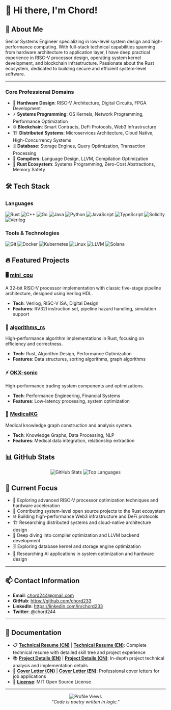 # 👋 Hi there, I'm Chord!

## 🚀 About Me

Senior Systems Engineer specializing in low-level system design and high-performance computing. With full-stack technical capabilities spanning from hardware architecture to application layer, I have deep practical experience in RISC-V processor design, operating system kernel development, and blockchain infrastructure. Passionate about the Rust ecosystem, dedicated to building secure and efficient system-level software.

---

### Core Professional Domains
- 🔧 **Hardware Design**: RISC-V Architecture, Digital Circuits, FPGA Development
- ⚡ **Systems Programming**: OS Kernels, Network Programming, Performance Optimization
- 🌐 **Blockchain**: Smart Contracts, DeFi Protocols, Web3 Infrastructure
- 🏗️ **Distributed Systems**: Microservices Architecture, Cloud Native, High-Concurrency Systems
- 🗄️ **Database**: Storage Engines, Query Optimization, Transaction Processing
- 🔧 **Compilers**: Language Design, LLVM, Compilation Optimization
- 🦀 **Rust Ecosystem**: Systems Programming, Zero-Cost Abstractions, Memory Safety

## 🛠️ Tech Stack

### Languages
![Rust](https://img.shields.io/badge/Rust-000000?style=for-the-badge&logo=rust&logoColor=white)
![C++](https://img.shields.io/badge/C++-00599C?style=for-the-badge&logo=cplusplus&logoColor=white)
![Go](https://img.shields.io/badge/Go-00ADD8?style=for-the-badge&logo=go&logoColor=white)
![Java](https://img.shields.io/badge/Java-ED8B00?style=for-the-badge&logo=java&logoColor=white)
![Python](https://img.shields.io/badge/Python-3776AB?style=for-the-badge&logo=python&logoColor=white)
![JavaScript](https://img.shields.io/badge/JavaScript-F7DF1E?style=for-the-badge&logo=javascript&logoColor=black)
![TypeScript](https://img.shields.io/badge/TypeScript-007ACC?style=for-the-badge&logo=typescript&logoColor=white)
![Solidity](https://img.shields.io/badge/Solidity-363636?style=for-the-badge&logo=solidity&logoColor=white)
![Verilog](https://img.shields.io/badge/Verilog-FF6B6B?style=for-the-badge&logo=v&logoColor=white)

### Tools & Technologies
![Git](https://img.shields.io/badge/Git-F05032?style=for-the-badge&logo=git&logoColor=white)
![Docker](https://img.shields.io/badge/Docker-2496ED?style=for-the-badge&logo=docker&logoColor=white)
![Kubernetes](https://img.shields.io/badge/Kubernetes-326CE5?style=for-the-badge&logo=kubernetes&logoColor=white)
![Linux](https://img.shields.io/badge/Linux-FCC624?style=for-the-badge&logo=linux&logoColor=black)
![LLVM](https://img.shields.io/badge/LLVM-262D3A?style=for-the-badge&logo=llvm&logoColor=white)
![Solana](https://img.shields.io/badge/Solana-9945FF?style=for-the-badge&logo=solana&logoColor=white)

## 🔥 Featured Projects

### 🖥️ [mini_cpu](https://github.com/chord233/mini_cpu)
A 32-bit RISC-V processor implementation with classic five-stage pipeline architecture, designed using Verilog HDL.
- **Tech**: Verilog, RISC-V ISA, Digital Design
- **Features**: RV32I instruction set, pipeline hazard handling, simulation support

### 🧠 [algorithms_rs](https://github.com/chord233/algorithms_rs)
High-performance algorithm implementations in Rust, focusing on efficiency and correctness.
- **Tech**: Rust, Algorithm Design, Performance Optimization
- **Features**: Data structures, sorting algorithms, graph algorithms

### ⚡ [OKX-sonic](https://github.com/chord233/OKX-sonic)
High-performance trading system components and optimizations.
- **Tech**: Performance Engineering, Financial Systems
- **Features**: Low-latency processing, system optimization

### 🏥 [MedicalKG](https://github.com/chord233/MedicalKG)
Medical knowledge graph construction and analysis system.
- **Tech**: Knowledge Graphs, Data Processing, NLP
- **Features**: Medical data integration, relationship extraction

## 📊 GitHub Stats

<div align="center">
  <img src="https://github-readme-stats.vercel.app/api?username=chord233&show_icons=true&theme=radical&hide_border=true" alt="GitHub Stats" />
  <img src="https://github-readme-stats.vercel.app/api/top-langs/?username=chord233&layout=compact&theme=radical&hide_border=true" alt="Top Languages" />
</div>

## 🎯 Current Focus

- 🔬 Exploring advanced RISC-V processor optimization techniques and hardware acceleration
- 🦀 Contributing system-level open source projects to the Rust ecosystem
- 🌐 Building high-performance Web3 infrastructure and DeFi protocols
- 🏗️ Researching distributed systems and cloud-native architecture design
- 🔧 Deep diving into compiler optimization and LLVM backend development
- 🗄️ Exploring database kernel and storage engine optimization
- 🤖 Researching AI applications in system optimization and hardware design

---

## 📫 Contact Information

- **Email**: chord244@gmail.com
- **GitHub**: https://github.com/chord233
- **LinkedIn**: https://linkedin.com/in/chord233
- **Twitter**: @chord244

---

## 📄 Documentation

- 📋 **[Technical Resume (CN)](RESUME.md)** | **[Technical Resume (EN)](RESUME_EN.md)**: Complete technical resume with detailed skill tree and project experience
- 📚 **[Project Details (EN)](PROJECTS.md)** | **[Project Details (CN)](PROJECTS_CN.md)**: In-depth project technical analysis and implementation details
- 📝 **[Cover Letter (CN)](COVER_LETTER_CN.md)** | **[Cover Letter (EN)](COVER_LETTER_EN.md)**: Professional cover letters for job applications
- 📄 **[License](LICENSE)**: MIT Open Source License

---

<div align="center">
  <img src="https://komarev.com/ghpvc/?username=chord233&color=blueviolet&style=flat-square&label=Profile+Views" alt="Profile Views" />
</div>

<div align="center">
  <i>"Code is poetry written in logic."</i>
</div>
